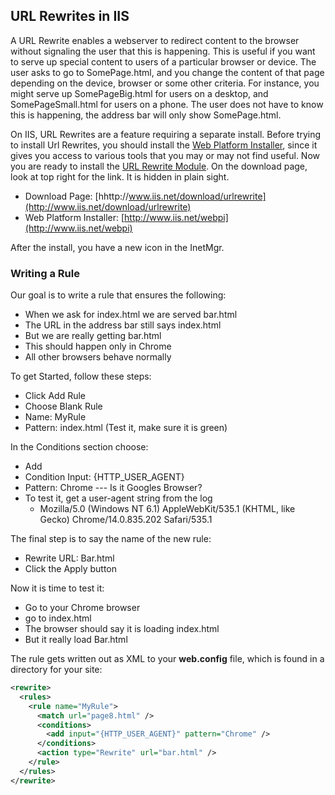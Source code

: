 URL Rewrites in IIS
-------------------

A URL Rewrite enables a webserver to redirect content to the browser
without signaling the user that this is happening. This is useful if you
want to serve up special content to users of a particular browser or
device. The user asks to go to SomePage.html, and you change the content
of that page depending on the device, browser or some other criteria.
For instance, you might serve up SomePageBig.html for users on a
desktop, and SomePageSmall.html for users on a phone. The user does not
have to know this is happening, the address bar will only show
SomePage.html.

On IIS, URL Rewrites are a feature requiring a separate install. Before
trying to install Url Rewrites, you should install the [Web Platform
Installer](http://www.microsoft.com/web/downloads/platform.aspx), since
it gives you access to various tools that you may or may not find
useful. Now you are ready to install the [URL Rewrite
Module](http://www.iis.net/download/urlrewrite). On the download page,
look at top right for the link. It is hidden in plain sight.

-   Download Page:
    [hhttp://www.iis.net/download/urlrewrite](http://www.iis.net/download/urlrewrite)
-   Web Platform Installer:
    [http://www.iis.net/webpi](http://www.iis.net/webpi)

After the install, you have a new icon in the InetMgr.

### Writing a Rule

Our goal is to write a rule that ensures the following:

-   When we ask for index.html we are served bar.html
-   The URL in the address bar still says index.html
-   But we are really getting bar.html
-   This should happen only in Chrome
-   All other browsers behave normally

To get Started, follow these steps:

-   Click Add Rule
-   Choose Blank Rule
-   Name: MyRule
-   Pattern: index.html (Test it, make sure it is green)

In the Conditions section choose:

-   Add
-   Condition Input: {HTTP\_USER\_AGENT}
-   Pattern: Chrome --- Is it Googles Browser?
-   To test it, get a user-agent string from the log
    -   Mozilla/5.0 (Windows NT 6.1) AppleWebKit/535.1 (KHTML, like
        Gecko) Chrome/14.0.835.202 Safari/535.1

The final step is to say the name of the new rule:

-   Rewrite URL: Bar.html
-   Click the Apply button

Now it is time to test it:

-   Go to your Chrome browser
-   go to index.html
-   The browser should say it is loading index.html
-   But it really load Bar.html

The rule gets written out as XML to your **web.config** file, which is
found in a directory for your site:

```xml
<rewrite>
  <rules>
    <rule name="MyRule">
      <match url="page8.html" />
      <conditions>
        <add input="{HTTP_USER_AGENT}" pattern="Chrome" />
      </conditions>
      <action type="Rewrite" url="bar.html" />
    </rule>
  </rules>
</rewrite>
```

